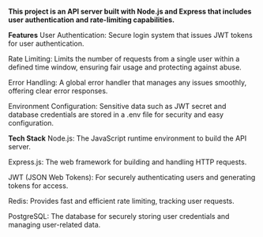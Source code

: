 **This project is an API server built with Node.js and Express that includes user authentication and rate-limiting capabilities.**

**Features**
User Authentication: Secure login system that issues JWT tokens for user authentication.

Rate Limiting: Limits the number of requests from a single user within a defined time window, ensuring fair usage and protecting against abuse.

Error Handling: A global error handler that manages any issues smoothly, offering clear error responses.

Environment Configuration: Sensitive data such as JWT secret and database credentials are stored in a .env file for security and easy configuration.

**Tech Stack**
Node.js: The JavaScript runtime environment to build the API server.

Express.js: The web framework for building and handling HTTP requests.

JWT (JSON Web Tokens): For securely authenticating users and generating tokens for access.

Redis: Provides fast and efficient rate limiting, tracking user requests.

PostgreSQL: The database for securely storing user credentials and managing user-related data.
